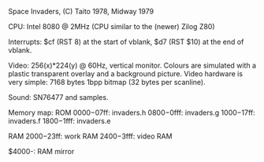 Space Invaders, (C) Taito 1978, Midway 1979

CPU: Intel 8080 @ 2MHz (CPU similar to the (newer) Zilog Z80)

Interrupts: $cf (RST 8) at the start of vblank, $d7 (RST $10) at the end of vblank.

Video: 256(x)*224(y) @ 60Hz, vertical monitor. Colours are simulated with a
plastic transparent overlay and a background picture.
Video hardware is very simple: 7168 bytes 1bpp bitmap (32 bytes per scanline).

Sound: SN76477 and samples.

Memory map:
 ROM
 $0000-$07ff:    invaders.h
 $0800-$0fff:    invaders.g
 $1000-$17ff:    invaders.f
 $1800-$1fff:    invaders.e

 RAM
 $2000-$23ff:    work RAM
 $2400-$3fff:    video RAM

 $4000-:     RAM mirror 
